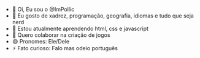- 👋 Oi, Eu sou o @ImPollic
- 👀 Eu gosto de xadrez, programação, geografia, idiomas e tudo que seja nerd
- 🌱 Estou atualmente aprendendo html, css e javascript
- 💞️ Quero colaborar na criação de jogos
- 😄 Pronomes: Ele/Dele
- ⚡ Fato curioso: Falo mas odeio português

